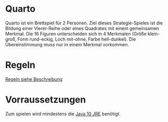 # Quarto
Quarto ist ein Brettspiel für 2 Personen. Ziel dieses Strategie-Spieles ist die Bildung einer Vierer-Reihe oder eines Quadrates mit einem gemeinsamen Merkmal. Die 16 Figuren unterscheiden sich in 4 Merkmalen
(Größe klein-groß, Form rund-eckig, Loch mit-ohne, Farbe hell-dunkel).
Die Übereinstimmung muss nur in einem Merkmal vorkommen.

# Regeln
[Regeln siehe Beschreibung](https://github.com/PaddyKe/Quarto/blob/rules/Rules.md)

# Vorraussetzungen
Zum spielen wird mindestens die [Java 10 JRE](https://www.oracle.com/technetwork/java/javase/downloads/jre10-downloads-4417026.html) benötigt.

